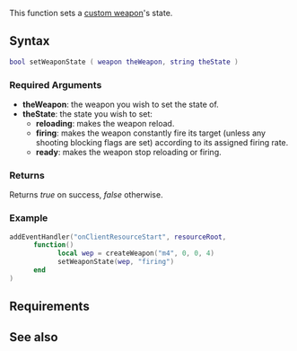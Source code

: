 This function sets a [custom weapon](/docs/Element/Weapon.md "wikilink")'s state.

Syntax
------

``` lua
bool setWeaponState ( weapon theWeapon, string theState )
```

### Required Arguments

-   **theWeapon**: the weapon you wish to set the state of.
-   **theState**: the state you wish to set:
    -   **reloading**: makes the weapon reload.
    -   **firing**: makes the weapon constantly fire its target (unless any shooting blocking flags are set) according to its assigned firing rate.
    -   **ready**: makes the weapon stop reloading or firing.

### Returns

Returns *true* on success, *false* otherwise.

### Example

``` lua
addEventHandler("onClientResourceStart", resourceRoot,
      function()
            local wep = createWeapon("m4", 0, 0, 4)
            setWeaponState(wep, "firing")
      end
)
```

Requirements
------------

See also
--------
